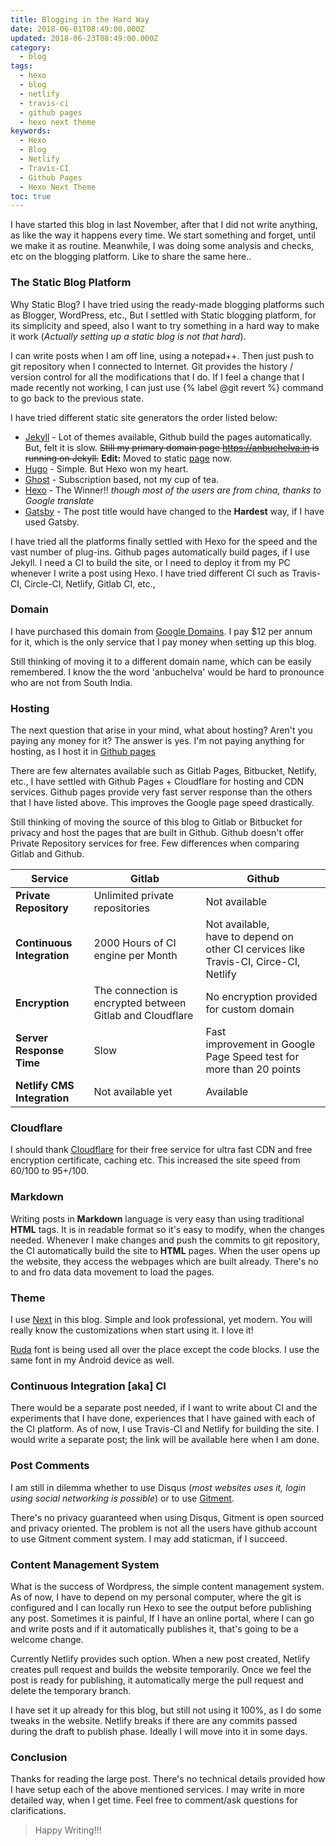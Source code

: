 ```yaml
---
title: Blogging in the Hard Way
date: 2018-06-01T08:49:00.000Z
updated: 2018-06-23T08:49:00.000Z
category:
  - blog
tags:
  - hexo
  - blog
  - netlify
  - travis-ci
  - github pages
  - hexo next theme
keywords:
  - Hexo
  - Blog
  - Netlify
  - Travis-CI
  - Github Pages
  - Hexo Next Theme
toc: true
---
```

I have started this blog in last November, after that I did not write anything, as like the way it happens every time.  We start something and forget, until we make it as routine.  Meanwhile, I was doing some analysis and checks, etc on the blogging platform.  Like to share the same here..
<!---more--->
### The Static Blog Platform
Why Static Blog?  I have tried using the ready-made blogging platforms such as Blogger, WordPress, etc., But I settled with Static blogging platform, for its simplicity and speed, also I want to try something in a hard way to make it work (_Actually setting up a static blog is not that hard_).  

I can write posts when I am off line, using a notepad++. Then just push to git repository when I connected to Internet.  Git provides the history / version control for all the modifications that I do.  If I feel a change that I made recently not working, I can just use {% label @git revert %} command to go back to the previous state.

I have tried different static site generators the order listed below:
* [Jekyll](https://jekyllrb.com/) - Lot of themes available, Github build the pages automatically.  But, felt it is slow. ~~Still my primary domain page https://anbuchelva.in is running on Jekyll.~~  __Edit:__ Moved to static [page](https://anbuchelva.in) now.
* [Hugo](https://gohugo.io/) - Simple. But Hexo won my heart.
* [Ghost](https://ghost.org/) - Subscription based, not my cup of tea.
* [Hexo](https://hexo.io/) - The Winner!! _though most of the users are from china, thanks to Google translate_
* [Gatsby](https://gatsbyjs.org/) - The post title would have changed to the __Hardest__ way, if I have used Gatsby.

I have tried all the platforms finally settled with Hexo for the speed and the vast number of plug-ins. Github pages automatically build pages, if I use Jekyll.  I need a CI to build the site, or I need to deploy it from my PC whenever I write a post using Hexo. I have tried different CI such as Travis-CI, Circle-CI, Netlify, Gitlab CI, etc.,

### Domain
I have purchased this domain from [Google Domains](https://domains.google.com/). I pay $12 per annum for it, which is the only service that I pay money when setting up this blog.

Still thinking of moving it to a different domain name, which can be easily remembered.  I know the the word 'anbuchelva' would be hard to pronounce who are not from South India.

### Hosting
The next question that arise in your mind, what about hosting? Aren't you paying any money for it?
The answer is yes.  I'm not paying anything for hosting, as I host it in [Github pages](https://pages.github.com/)

There are few alternates available such as Gitlab Pages, Bitbucket, Netlify, etc.,  I have settled with Github Pages + Cloudflare for hosting and CDN services.  Github pages provide very fast server response than the others that I have listed above.  This improves the Google page speed drastically.

Still thinking of moving the source of this blog to Gitlab or Bitbucket for privacy and host the pages that are built in Github.  Github doesn't offer Private Repository services for free.  Few differences when comparing Gitlab and Github.

|Service| Gitlab| Github|
|---|---|---|
|__Private Repository__| Unlimited private repositories | Not available |
|__Continuous Integration__|2000 Hours of CI engine per Month| Not available, <br> have to depend on other CI cervices like Travis-CI, Circe-CI, Netlify|
|__Encryption__|The connection is encrypted between Gitlab and Cloudflare | No encryption provided for custom domain |
|__Server Response Time__|Slow|Fast <br> improvement in Google Page Speed test for more than 20 points|
|__Netlify CMS Integration__| Not available yet | Available|

### Cloudflare
I should thank [Cloudflare](https://cloudflare.com) for their free service for ultra fast CDN and free encryption certificate, caching etc.  This increased the site speed from 60/100 to 95+/100.

### Markdown
Writing posts in **Markdown** language is very easy than using traditional **HTML** tags.  It is in readable format so it's easy to modify, when the changes needed. Whenever I make changes and push the commits to git repository, the CI automatically build the site to **HTML** pages.  When the user opens up the website, they access the webpages which are built already.  There's no to and fro data data movement to load the pages.

### Theme
I use [Next](https://github.com/theme-next) in this blog.  Simple and look professional, yet modern. You will really know the customizations when start using it.  I love it!

[Ruda](https://fonts.google.com/specimen/Ruda) font is being used all over the place except the code blocks.  I use the same font in my Android device as well.

### Continuous Integration [aka] CI
There would be a separate post needed, if I want to write about CI and the experiments that I have done, experiences that I have gained with each of the CI platform.  As of now, I use Travis-CI and Netlify for building the site.  I would write a separate post; the link will be available here when I am done.  

### Post Comments
I am still in dilemma whether to use Disqus (_most websites uses it, login using social networking is possible_) or to use [Gitment](https://github.com/imsun/gitment).

There's no privacy guaranteed when using Disqus, Gitment is open sourced and privacy oriented.  The problem is not all the users have github account to use Gitment comment system.  I may add staticman, if I succeed.

### Content Management System
What is the success of Wordpress, the simple content management system.  As of now, I have to depend on my personal computer, where the git is configured and I can locally run Hexo to see the output before publishing any post.  Sometimes it is painful, If I have an online portal, where I can go and write posts and if it automatically publishes it, that's going to be a welcome change.

Currently Netlify provides such option. When a new post created, Netlify creates pull request and builds the website temporarily.  Once we feel the post is ready for publishing, it automatically merge the pull request and delete the temporary branch.

I have set it up already for this blog, but still not using it 100%, as I do some tweaks in the website.  Netlify breaks if there are any commits passed during the draft to publish phase.  Ideally I will move into it in some days.

### Conclusion
 Thanks for reading the large post.  There's no technical details provided how I have setup each of the above mentioned services.  I may write in more detailed way, when I get time. Feel free to comment/ask questions for clarifications.
 
 > Happy Writing!!!
